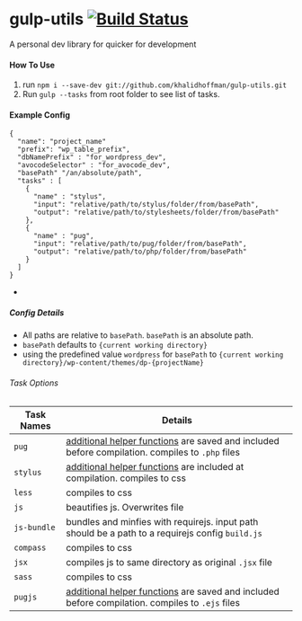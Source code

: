 # gulp-utils [![Build Status](https://travis-ci.org/khalidhoffman/gulp-utils.svg?branch=master)](https://travis-ci.org/khalidhoffman/gulp-utils)
A personal dev library for quicker for development

#### How To Use
1. run `npm i --save-dev git://github.com/khalidhoffman/gulp-utils.git`
2. Run `gulp --tasks` from root folder to see list of tasks.
 
#### Example Config
```
{
  "name": "project_name"
  "prefix": "wp_table_prefix",
  "dbNamePrefix" : "for_wordpress_dev",
  "avocodeSelector" : "for_avocode_dev",
  "basePath" "/an/absolute/path",
  "tasks" : [
    {
      "name" : "stylus",
      "input": "relative/path/to/stylus/folder/from/basePath",
      "output": "relative/path/to/stylesheets/folder/from/basePath"
    },
    {
      "name" : "pug",
      "input": "relative/path/to/pug/folder/from/basePath",
      "output": "relative/path/to/php/folder/from/basePath"
    }
  ]
}
```
* 

##### Config Details
* All paths are relative to `basePath`. `basePath` is an absolute path.
* `basePath` defaults to `{current working directory}`
* using the predefined value `wordpress` for `basePath`  to `{current working directory}/wp-content/themes/dp-{projectName}`

###### Task Options

Task Names   | Details
-------------|---------
`pug`        | [additional helper functions](commands/pug/helpers/_functions.pug) are saved  and included before compilation. compiles to `.php` files
`stylus`     | [additional helper functions](commands/stylus/lib/stylus/) are included at compilation. compiles to css
`less`       | compiles to css
`js`         | beautifies js. Overwrites file
`js-bundle`  | bundles and minfies with requirejs. input path should be a path to a requirejs config `build.js`
`compass`    | compiles to css
`jsx`        | compiles js to same directory as original `.jsx` file
`sass`       | compiles to css
`pugjs`      | [additional helper functions](commands/pug/helpers/_functions.pug) are saved  and included before compilation. compiles to `.ejs` files

